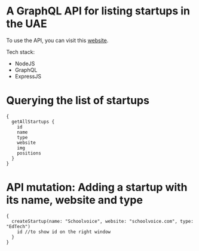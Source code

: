 # A GraphQL API for listing startups in the UAE

To use the API, you can visit this [website](http://www.startapp-api.xyz/graphql).

Tech stack:
- NodeJS
- GraphQL
- ExpressJS


# Querying the list of startups
```
{
  getAllStartups {
    id 
    name
    type
    website
    img
    positions
  }
}
```

# API mutation: Adding a startup with its name, website and type
```
{
  createStartup(name: "Schoolvoice", website: "schoolvoice.com", type: "EdTech") 
    id //to show id on the right window
  }
}
```
